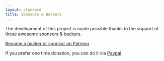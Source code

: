 ```yaml
---
layout: standard
title: Sponsors & Backers
---
```


The development of this project is made possible thanks to the support of these awesome sponsors & backers.

[Become a backer or sponsor on Patreon](https://www.patreon.com/MangelMaxime)

If you prefer one time donation, you can do it via [Paypal](https://www.paypal.me/MangelMaxime)

<object data="https://mangelmaxime.github.io/sponsors/backers.svg"></object>
